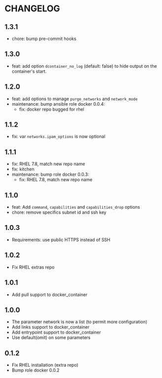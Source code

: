 # CHANGELOG

## 1.3.1

* chore: bump pre-commit hooks

## 1.3.0

* feat: add option `dcontainer_no_log` (default: false) to hide output on the container's start.

## 1.2.0

* feat: add options to manage `purge_networks` and `network_mode`
* maintenance: bump ansible role docker 0.0.4:
  * fix: docker repo bugged for rhel

## 1.1.2

* fix: var `networks.ipam_options` is now optional

## 1.1.1

* fix: RHEL 7.8, match new repo name
* fix: kitchen
* maintenance: bump role docker 0.0.3:
  * fix: RHEL 7.8, match new repo name

## 1.1.0

* feat: Add `command`, `capabilities` and `capabilities_drop` options
* chore: remove specifics subnet id and ssh key

## 1.0.3

* Requirements: use public HTTPS instead of SSH

## 1.0.2

* Fix RHEL extras repo

## 1.0.1

* Add pull support to docker\_container

## 1.0.0

* The parameter network is now a list (to permit more configuration)
* Add links support to docker\_container
* Add entrypoint support to docker\_container
* Use default(omit) on some parameters

## 0.1.2

* Fix RHEL installation (extra repo)
* Bump role docker 0.0.2
